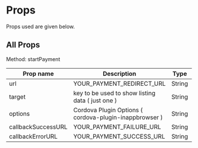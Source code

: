 # Props

Props used are given below.

## All Props

Method: startPayment

| Prop name          | Description                                      | Type    | Values                   | Default      |
| ------------------ | ------------------------------------------------------------------------------------------------------------------------------------------------------------------------------------- | ------- | --------------------- | ------------ |
| url                | YOUR_PAYMENT_REDIRECT_URL                        | String  | -                        |     |
| target             | key to be used to show listing data ( just one ) | String  | -                        | _blank |
| options            | Cordova Plugin Options ( cordova-plugin-inappbrowser ) | String  | [Options](https://github.com/apache/cordova-plugin-inappbrowser#example-1)       | location=no,hidenavigationbuttons=yes,hideurlbar=yes,hardwareback=no,fullscreen=yes        |
| callbackSuccessURL | YOUR_PAYMENT_FAILURE_URL                        | String  | -                | success      |
| callbackErrorURL   | YOUR_PAYMENT_SUCCESS_URL                      | String  | - | failed       |
